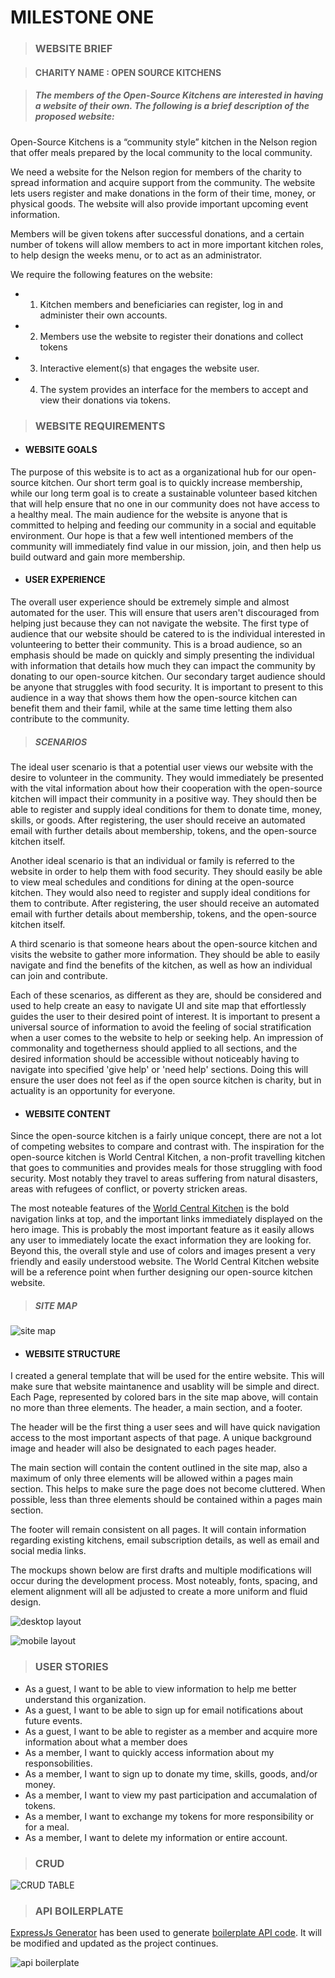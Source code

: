 # MILESTONE ONE

> ### WEBSITE BRIEF
 
> #### CHARITY NAME : OPEN SOURCE KITCHENS



> ##### The members of the Open-Source Kitchens are interested in having a website of their own. The following is a brief description of the proposed website:


Open-Source Kitchens is a “community style” kitchen in the Nelson region that offer meals prepared by the local community to the local community. 

We need a website for the Nelson region for members of the charity to spread information and acquire support from the community. The website lets users register and make donations in the form of their time, money, or physical goods. The website will also provide important upcoming event information.

Members will be given tokens after successful donations, and a certain number of tokens will allow members to act in more important kitchen roles, to help design the weeks menu, or to act as an administrator.

We require the following features on the website:

- 1. Kitchen members and beneficiaries can register, log in and administer their own accounts.
- 2. Members use the website to register their donations and collect tokens
- 3. Interactive element(s) that engages the website user.
- 4. The system provides an interface for the members to accept and view their donations via tokens.


> ### WEBSITE REQUIREMENTS

- #### WEBSITE GOALS
The purpose of this website is to act as a organizational hub for our open-source kitchen. Our short term goal is to quickly increase membership, while our long term goal is to create a sustainable volunteer based kitchen that will help ensure that no one in our community does not have access to a healthy meal. The main audience for the website is anyone that is committed to helping and feeding our community in a social and equitable environment. Our hope is that a few well intentioned members of the community will immediately find value in our mission, join, and then help us build outward and gain more membership.

- #### USER EXPERIENCE
The overall user experience should be extremely simple and almost automated for the user. This will ensure that users aren't discouraged from helping just because they can not navigate the website. The first type of audience that our website should be catered to is the individual interested in volunteering to better their community. This is a broad audience, so an emphasis should be made on quickly and simply presenting the individual with information that details how much they can impact the community by donating to our open-source kitchen. Our secondary target audience should be anyone that struggles with food security. It is important to present to this audience in a way that shows them how the open-source kitchen can benefit them and their famil, while at the same time letting them also contribute to the community.

> ##### SCENARIOS
The ideal user scenario is that a potential user views our website with the desire to volunteer in the community. They would immediately be presented with the vital information about how their cooperation with the open-source kitchen will impact their community in a positive way. They should then be able to register and supply ideal conditions for them to donate time, money, skills, or goods. After registering, the user should receive an automated email with further details about membership, tokens, and the open-source kitchen itself.

Another ideal scenario is that an individual or family is referred to the website in order to help them with food security. They should easily be able to view meal schedules and conditions for dining at the open-source kitchen. They would also need to register and supply ideal conditions for them to contribute. After registering, the user should receive an automated email with further details about membership, tokens, and the open-source kitchen itself.

A third scenario is that someone hears about the open-source kitchen and visits the website to gather more information. They should be able to easily navigate and find the benefits of the kitchen, as well as how an individual can join and contribute. 

Each of these scenarios, as different as they are, should be considered and used to help create an easy to navigate UI and site map that effortlessly guides the user to their desired point of interest. It is important to present a universal source of information to avoid the feeling of social stratification when a user comes to the website to help or seeking help. An impression of commonality and togetherness should applied to all sections, and the desired information should be accessible without noticeably having to navigate into specified 'give help' or 'need help' sections. Doing this will ensure the user does not feel as if the open source kitchen is charity, but in actuality is an opportunity for everyone.

- #### WEBSITE CONTENT
Since the open-source kitchen is a fairly unique concept, there are not a lot of competing websites to compare and contrast with. The inspiration for the open-source kitchen is World Central Kitchen, a non-profit travelling kitchen that goes to communities and provides meals for those struggling with food security. Most notably they travel to areas suffering from natural disasters, areas with refugees of conflict, or poverty stricken areas. 

The most noteable features of the [World Central Kitchen](https://wck.org/) is the bold navigation links at top, and the important links immediately displayed on the hero image. This is probably the most important feature as it easily allows any user to immediately locate the exact information they are looking for. Beyond this, the overall style and use of colors and images present a very friendly and easily understood website. The World Central Kitchen website will be a reference point when further designing our open-source kitchen website.

> ##### SITE MAP
![site map](assets/siteMap.png)

- #### WEBSITE STRUCTURE

I created a general template that will be used for the entire website. This will make sure that website maintanence and usablity will be simple and direct. Each Page, represented by colored bars in the site map above, will contain no more than three elements. The header, a main section, and a footer.

The header will be the first thing a user sees and will have quick navigation access to the most important aspects of that page. A unique background image and header will also be designated to each pages header.

The main section will contain the content outlined in the site map, also a maximum of only three elements will be allowed within a pages main section. This helps to make sure the page does not become cluttered. When possible, less than three elements should be contained within a pages main section.

The footer will remain consistent on all pages. It will contain information regarding existing kitchens, email subscription details, as well as email and social media links.

The mockups shown below are first drafts and multiple modifications will occur during the development process. Most noteably, fonts, spacing, and element alignment will all be adjusted to create a more uniform and fluid design.

![desktop layout](assets/desktopMockUp.png)

![mobile layout](assets/mobileMockUp.png)

> ### USER STORIES
- As a guest, I want to be able to view information to help me better understand this organization.
- As a guest, I want to be able to sign up for email notifications about future events.
- As a guest, I want to be able to register as a member and acquire more information about what a member does
- As a member, I want to quickly access information about my responsobilities.
- As a member, I want to sign up to donate my time, skills, goods, and/or money.
- As a member, I want to view my past participation and accumalation of tokens.
- As a member, I want to exchange my tokens for more responsibility or for a meal.
- As a member, I want to delete my information or entire account. 
> ### CRUD

![CRUD TABLE](assets/web7-crud-ms1.png)

> ### API BOILERPLATE

[ExpressJs Generator](https://expressjs.com/en/starter/generator.html#express-application-generator) has been used to generate [boilerplate API code](files/server/app.js). It will be modified and updated as the project continues.

![api boilerplate](assets/api-boilerplate.png)
